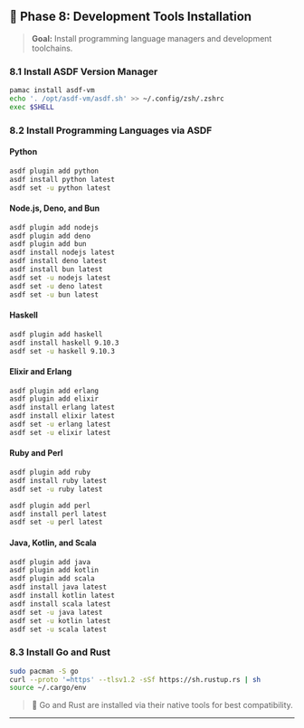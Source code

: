 ## 🧰 Phase 8: Development Tools Installation
> **Goal:** Install programming language managers and development toolchains.

### 8.1 Install ASDF Version Manager
```bash
pamac install asdf-vm
echo '. /opt/asdf-vm/asdf.sh' >> ~/.config/zsh/.zshrc
exec $SHELL
```

### 8.2 Install Programming Languages via ASDF

#### Python
```bash
asdf plugin add python
asdf install python latest
asdf set -u python latest
```

#### Node.js, Deno, and Bun
```bash
asdf plugin add nodejs
asdf plugin add deno
asdf plugin add bun
asdf install nodejs latest
asdf install deno latest
asdf install bun latest
asdf set -u nodejs latest
asdf set -u deno latest
asdf set -u bun latest
```

#### Haskell
```bash
asdf plugin add haskell
asdf install haskell 9.10.3
asdf set -u haskell 9.10.3
```

#### Elixir and Erlang
```bash
asdf plugin add erlang
asdf plugin add elixir
asdf install erlang latest
asdf install elixir latest
asdf set -u erlang latest
asdf set -u elixir latest
```

#### Ruby and Perl
```bash
asdf plugin add ruby
asdf install ruby latest
asdf set -u ruby latest

asdf plugin add perl
asdf install perl latest
asdf set -u perl latest
```

#### Java, Kotlin, and Scala
```bash
asdf plugin add java
asdf plugin add kotlin
asdf plugin add scala
asdf install java latest
asdf install kotlin latest
asdf install scala latest
asdf set -u java latest
asdf set -u kotlin latest
asdf set -u scala latest
```

### 8.3 Install Go and Rust
```bash
sudo pacman -S go
curl --proto '=https' --tlsv1.2 -sSf https://sh.rustup.rs | sh
source ~/.cargo/env
```
> 🧩 Go and Rust are installed via their native tools for best compatibility.

---

